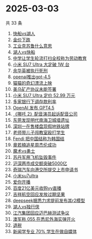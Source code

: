 # 2025-03-03

共 33 条

<!-- BEGIN -->
<!-- 最后更新时间 Mon Mar 03 2025 23:14:26 GMT+0800 (China Standard Time) -->

1. [快船vs湖人](https://www.zhihu.com/search?q=%E5%BF%AB%E8%88%B9vs%E6%B9%96%E4%BA%BA)
1. [金价下跌](https://www.zhihu.com/search?q=%E9%87%91%E4%BB%B7%E4%B8%8B%E8%B7%8C)
1. [工业克苏鲁什么意思](https://www.zhihu.com/search?q=%E5%B7%A5%E4%B8%9A%E5%85%8B%E8%8B%8F%E9%B2%81%E4%BB%80%E4%B9%88%E6%84%8F%E6%80%9D)
1. [湖人vs快船](https://www.zhihu.com/search?q=%E6%B9%96%E4%BA%BAvs%E5%BF%AB%E8%88%B9)
1. [中学让学生轮流打扫全校称为劳动教育](https://www.zhihu.com/search?q=%E4%B8%AD%E5%AD%A6%E8%AE%A9%E5%AD%A6%E7%94%9F%E8%BD%AE%E6%B5%81%E6%89%93%E6%89%AB%E5%85%A8%E6%A0%A1%E7%A7%B0%E4%B8%BA%E5%8A%B3%E5%8A%A8%E6%95%99%E8%82%B2)
1. [小米 SU7 Ultra 大定破 1W 台](https://www.zhihu.com/search?q=%E5%B0%8F%E7%B1%B3%20SU7%20Ultra%20%E5%A4%A7%E5%AE%9A%E7%A0%B4%201W%20%E5%8F%B0)
1. [余华英被执行死刑](https://www.zhihu.com/search?q=%E4%BD%99%E5%8D%8E%E8%8B%B1%E8%A2%AB%E6%89%A7%E8%A1%8C%E6%AD%BB%E5%88%91)
1. [openai推出gpt-4.5](https://www.zhihu.com/search?q=openai%E6%8E%A8%E5%87%BAgpt-4.5)
1. [猫猫的奇幻漂流上映](https://www.zhihu.com/search?q=%E7%8C%AB%E7%8C%AB%E7%9A%84%E5%A5%87%E5%B9%BB%E6%BC%82%E6%B5%81%E4%B8%8A%E6%98%A0)
1. [美乌矿产协议未能签署](https://www.zhihu.com/search?q=%E7%BE%8E%E4%B9%8C%E7%9F%BF%E4%BA%A7%E5%8D%8F%E8%AE%AE%E6%9C%AA%E8%83%BD%E7%AD%BE%E7%BD%B2)
1. [小米 SU7 Ultra 定价 52.99 万元](https://www.zhihu.com/search?q=%E5%B0%8F%E7%B1%B3%20SU7%20Ultra%20%E5%AE%9A%E4%BB%B7%2052.99%20%E4%B8%87%E5%85%83)
1. [多家银行下调存款利率](https://www.zhihu.com/search?q=%E5%A4%9A%E5%AE%B6%E9%93%B6%E8%A1%8C%E4%B8%8B%E8%B0%83%E5%AD%98%E6%AC%BE%E5%88%A9%E7%8E%87)
1. [OpenAI 发布 GPT4.5](https://www.zhihu.com/search?q=OpenAI%20%E5%8F%91%E5%B8%83%20GPT4.5)
1. [《哪吒 2》配音演员起诉配音公司](https://www.zhihu.com/search?q=%E3%80%8A%E5%93%AA%E5%90%92%202%E3%80%8B%E9%85%8D%E9%9F%B3%E6%BC%94%E5%91%98%E8%B5%B7%E8%AF%89%E9%85%8D%E9%9F%B3%E5%85%AC%E5%8F%B8)
1. [东莞发现明代南海卫城墙遗址](https://www.zhihu.com/search?q=%E4%B8%9C%E8%8E%9E%E5%8F%91%E7%8E%B0%E6%98%8E%E4%BB%A3%E5%8D%97%E6%B5%B7%E5%8D%AB%E5%9F%8E%E5%A2%99%E9%81%97%E5%9D%80)
1. [深圳一在售楼盘现假地铁站牌](https://www.zhihu.com/search?q=%E6%B7%B1%E5%9C%B3%E4%B8%80%E5%9C%A8%E5%94%AE%E6%A5%BC%E7%9B%98%E7%8E%B0%E5%81%87%E5%9C%B0%E9%93%81%E7%AB%99%E7%89%8C)
1. [老师带儿子闯教室殴打学生](https://www.zhihu.com/search?q=%E8%80%81%E5%B8%88%E5%B8%A6%E5%84%BF%E5%AD%90%E9%97%AF%E6%95%99%E5%AE%A4%E6%AE%B4%E6%89%93%E5%AD%A6%E7%94%9F)
1. [Fendi 把中国结称为韩国结](https://www.zhihu.com/search?q=Fendi%20%E6%8A%8A%E4%B8%AD%E5%9B%BD%E7%BB%93%E7%A7%B0%E4%B8%BA%E9%9F%A9%E5%9B%BD%E7%BB%93)
1. [章若楠追星周杰伦成功](https://www.zhihu.com/search?q=%E7%AB%A0%E8%8B%A5%E6%A5%A0%E8%BF%BD%E6%98%9F%E5%91%A8%E6%9D%B0%E4%BC%A6%E6%88%90%E5%8A%9F)
1. [魔术vs勇士](https://www.zhihu.com/search?q=%E9%AD%94%E6%9C%AFvs%E5%8B%87%E5%A3%AB)
1. [苏丹军用飞机坠毁事件](https://www.zhihu.com/search?q=%E8%8B%8F%E4%B8%B9%E5%86%9B%E7%94%A8%E9%A3%9E%E6%9C%BA%E5%9D%A0%E6%AF%81%E4%BA%8B%E4%BB%B6)
1. [沪深两市成交额突破5000亿](https://www.zhihu.com/search?q=%E6%B2%AA%E6%B7%B1%E4%B8%A4%E5%B8%82%E6%88%90%E4%BA%A4%E9%A2%9D%E7%AA%81%E7%A0%B45000%E4%BA%BF)
1. [奇瑞汽车向港交所提交上市申请书](https://www.zhihu.com/search?q=%E5%A5%87%E7%91%9E%E6%B1%BD%E8%BD%A6%E5%90%91%E6%B8%AF%E4%BA%A4%E6%89%80%E6%8F%90%E4%BA%A4%E4%B8%8A%E5%B8%82%E7%94%B3%E8%AF%B7%E4%B9%A6)
1. [小米su7ultra](https://www.zhihu.com/search?q=%E5%B0%8F%E7%B1%B3su7ultra)
1. [爱你开播](https://www.zhihu.com/search?q=%E7%88%B1%E4%BD%A0%E5%BC%80%E6%92%AD)
1. [百度21亿美元收购yy直播](https://www.zhihu.com/search?q=%E7%99%BE%E5%BA%A621%E4%BA%BF%E7%BE%8E%E5%85%83%E6%94%B6%E8%B4%ADyy%E7%9B%B4%E6%92%AD)
1. [吉祥航空回应发放过期坚果](https://www.zhihu.com/search?q=%E5%90%89%E7%A5%A5%E8%88%AA%E7%A9%BA%E5%9B%9E%E5%BA%94%E5%8F%91%E6%94%BE%E8%BF%87%E6%9C%9F%E5%9D%9A%E6%9E%9C)
1. [deepseek据悉力求提前发布其r2模型](https://www.zhihu.com/search?q=deepseek%E6%8D%AE%E6%82%89%E5%8A%9B%E6%B1%82%E6%8F%90%E5%89%8D%E5%8F%91%E5%B8%83%E5%85%B6r2%E6%A8%A1%E5%9E%8B)
1. [湖人vs独行侠](https://www.zhihu.com/search?q=%E6%B9%96%E4%BA%BAvs%E7%8B%AC%E8%A1%8C%E4%BE%A0)
1. [江汽集团回应迈巴赫测试争议](https://www.zhihu.com/search?q=%E6%B1%9F%E6%B1%BD%E9%9B%86%E5%9B%A2%E5%9B%9E%E5%BA%94%E8%BF%88%E5%B7%B4%E8%B5%AB%E6%B5%8B%E8%AF%95%E4%BA%89%E8%AE%AE)
1. [澳军称 055 在悉尼外海实弹开火](https://www.zhihu.com/search?q=%E6%BE%B3%E5%86%9B%E7%A7%B0%20055%20%E5%9C%A8%E6%82%89%E5%B0%BC%E5%A4%96%E6%B5%B7%E5%AE%9E%E5%BC%B9%E5%BC%80%E7%81%AB)
1. [退税](https://www.zhihu.com/search?q=%E9%80%80%E7%A8%8E)
1. [新闻学专业 70% 学生在做自媒体](https://www.zhihu.com/search?q=%E6%96%B0%E9%97%BB%E5%AD%A6%E4%B8%93%E4%B8%9A%2070%25%20%E5%AD%A6%E7%94%9F%E5%9C%A8%E5%81%9A%E8%87%AA%E5%AA%92%E4%BD%93)

<!-- END -->
